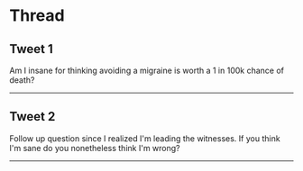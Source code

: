 # Thread

## Tweet 1

Am I insane for thinking avoiding a migraine is worth a 1 in 100k chance of death?

---

## Tweet 2

Follow up question since I realized I'm leading the witnesses. If you think I'm sane do you nonetheless think I'm wrong?

---

